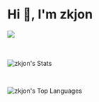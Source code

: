 <h1>Hi 👋, I'm zkjon</h1>

<h4>
  <a href="https://apis.es/"><img src="assets/images/trilogo.avif"></a>
</h4>
<br />
<!---
<div>
  <a href="https://zkjon.dev" target="_blank">
    <img src="https://img.shields.io/badge/zkjon.dev-000000?style=for-the-badge&logo=github&logoColor=white" alt="zkjondev">
  </a>
</div>
<br />
<div>
  <a href="https://twitter.com/zkjondev" target="_blank">
    <img src="https://raw.githubusercontent.com/rahuldkjain/github-profile-readme-generator/master/src/images/icons/Social/twitter.svg" alt="zkjondev" height="30" width="40">
  </a>
  <a href="https://linkedin.com/in/zkjon" target="_blank">
    <img src="https://raw.githubusercontent.com/rahuldkjain/github-profile-readme-generator/master/src/images/icons/Social/linked-in-alt.svg" alt="zkjon" height="30" width="40">
  </a>
  <a href="https://instagram.com/zkjon" target="_blank">
    <img src="https://raw.githubusercontent.com/rahuldkjain/github-profile-readme-generator/master/src/images/icons/Social/instagram.svg" alt="zkjon" height="30" width="40">
  </a>
</div>
**zkjon/zkjon** is a ✨ _special_ ✨ repository because its `README.md` (this file) appears on your GitHub profile.
Here are some ideas to get you started:
- 🔭 I’m currently working on apis
- 👯 I’m looking to collaborate on spotify
- 💬 Ask me about basket  
- 😄 Pronouns: he/him
- ⚡ Fun fact: I'm a big fan of basketball
-->

![zkjon's Stats](https://github-readme-stats.vercel.app/api?username=zkjon&theme=dark&show_icons=true&hide_border=true&count_private=true)

<br/>

![zkjon's Top Languages](https://github-readme-stats.vercel.app/api/top-langs/?username=zkjon&theme=dark&show_icons=true&hide_border=true&layout=compact)
